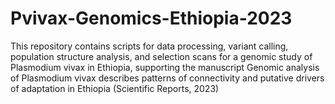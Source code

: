 # Pvivax-Genomics-Ethiopia-2023
This repository contains scripts for data processing, variant calling, population structure analysis, and selection scans for a genomic study of Plasmodium vivax in Ethiopia, supporting the manuscript Genomic analysis of Plasmodium vivax describes patterns of connectivity and putative drivers of adaptation in Ethiopia (Scientific Reports, 2023)
